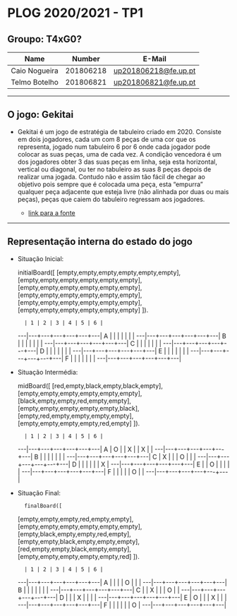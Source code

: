 # PLOG 2020/2021 - TP1

## Groupo: T4xG0?


| Name             | Number    | E-Mail                |
| ---------------- | --------- | --------------------- |
| Caio Nogueira    | 201806218 | up201806218@fe.up.pt  |
| Telmo Botelho    | 201806821 | up201806821@fe.up.pt  |

----

## O jogo: Gekitai

- Gekitai é um jogo de estratégia de tabuleiro criado em 2020. Consiste em dois jogadores, cada um com 8 peças de uma cor que os representa, jogado num tabuleiro 6 por 6 onde cada jogador pode colocar as suas peças, uma de cada vez. A condição vencedora é um dos jogadores obter 3 das suas peças em linha, seja esta horizontal, vertical ou diagonal, ou ter no tabuleiro as suas 8 peças depois de realizar uma jogada. Contudo não e assim tão fácil de chegar ao objetivo pois sempre que é colocada uma peça, esta “empurra” qualquer peça adjacente que esteja livre (não alinhada por duas ou mais peças), peças que caiem do tabuleiro regressam aos jogadores.

  - [link para a fonte](https://boardgamegeek.com/boardgame/295449/gekitai)

----
## Representação interna do estado do jogo

- Situação Inicial:

    initialBoard([
    [empty,empty,empty,empty,empty,empty],
    [empty,empty,empty,empty,empty,empty],
    [empty,empty,empty,empty,empty,empty],
    [empty,empty,empty,empty,empty,empty],
    [empty,empty,empty,empty,empty,empty],
    [empty,empty,empty,empty,empty,empty]
    ]).


        | 1 | 2 | 3 | 4 | 5 | 6 |
     ---|---+---+---+---+---+---|
      A |   |   |   |   |   |   |
     ---|---+---+---+---+---+---|
      B |   |   |   |   |   |   |
     ---|---+---+---+---+---+---|
      C |   |   |   |   |   |   |
     ---|---+---+---+---+---+---|
      D |   |   |   |   |   |   |
     ---|---+---+---+---+---+---|
      E |   |   |   |   |   |   |
     ---|---+---+---+---+---+---|
      F |   |   |   |   |   |   |
     ---|---+---+---+---+---+---|

- Situação Intermédia:

    midBoard([
    [red,empty,black,empty,black,empty],
    [empty,empty,empty,empty,empty,empty],
    [black,empty,empty,red,empty,empty],
    [empty,empty,empty,empty,empty,black],
    [empty,red,empty,empty,empty,empty],
    [empty,empty,empty,empty,red,empty]
    ]).


        | 1 | 2 | 3 | 4 | 5 | 6 |
     ---|---+---+---+---+---+---|
      A | O |   | X |   | X |   |
     ---|---+---+---+---+---+---|
      B |   |   |   |   |   |   |
     ---|---+---+---+---+---+---|
      C | X |   |   | O |   |   |
     ---|---+---+---+---+---+---|
      D |   |   |   |   |   | X |
     ---|---+---+---+---+---+---|
      E |   | O |   |   |   |   |
     ---|---+---+---+---+---+---|
      F |   |   |   |   | O |   |
     ---|---+---+---+---+---+---|

- Situação Final:

        finalBoard([
    [empty,empty,empty,red,empty,empty],
    [empty,empty,empty,empty,empty,empty],
    [empty,black,empty,empty,red,empty],
    [empty,empty,black,empty,empty,empty],
    [red,empty,empty,black,empty,empty],
    [empty,empty,empty,empty,empty,red]
    ]).


        | 1 | 2 | 3 | 4 | 5 | 6 |
     ---|---+---+---+---+---+---|
      A |   |   |   | O |   |   |
     ---|---+---+---+---+---+---|
      B |   |   |   |   |   |   |
     ---|---+---+---+---+---+---|
      C |   | X |   |   | O |   |
     ---|---+---+---+---+---+---|
      D |   |   | X |   |   |   |
     ---|---+---+---+---+---+---|
      E | O |   |   | X |   |   |
     ---|---+---+---+---+---+---|
      F |   |   |   |   |   | O |
     ---|---+---+---+---+---+---|